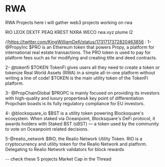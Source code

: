 # RWA
RWA Projects
here i will gather web3 projects working on rwa

RIO
LEOX
DEXTF
PEAQ
KREST
NXRA
WECO
rwa.xyz
plume l2

//https://twitter.com/KingWilliamDefi/status/1731717372820463856 :
1- @PropyInc $PRO  is an Ethereum token that powers Propy, a platform for international real estate transactions. The PRO token is used to pay for platform fees such as for modifying and creating title and deed contracts.

2- @tokenfi $TOKEN TokenFi gives users all they need to create a token or tokenize Real World Assets (RWA) in a simple all-in-one platform without writing a line of code! $TOKEN is the main utility token of the TokenFi platform.

3- @PropChainGlobal  $PROPC is mainly focused on providing its investors with high-quality and luxury propertiesA key point of differentiation Propchain boasts is its fully regulatory compliance for EU investors.

4- @blocksquare_io  $BST is a utility token powering Blocksquare's ecosystem. When staked via Oceanpoint, Blocksquare's DeFi protocol, it awards holders with Staked BST (sBST) — a token used by the community to vote on Oceanpoint related decisions.

5-@realio_network $RIO, the Realio Network Utility Token. RIO is a cryptocurrency and utility token for the Realio Network and platform. Delegating to Realio Network validators for block rewards

-- check these 5 projects Market Cap in the Thread
